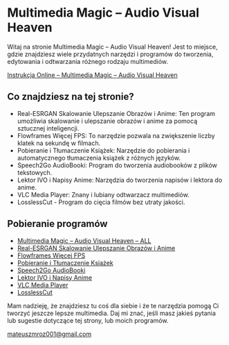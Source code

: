 # Multimedia Magic – Audio Visual Heaven

Witaj na stronie Multimedia Magic – Audio Visual Heaven! Jest to miejsce, gdzie znajdziesz wiele przydatnych narzędzi i programów do tworzenia, edytowania i odtwarzania różnego rodzaju multimediów.

[Instrukcja Online – Multimedia Magic – Audio Visual Heaven](https://mattymroz.github.io/MultimediaMagic/)

## Co znajdziesz na tej stronie?

- Real-ESRGAN Skalowanie Ulepszanie Obrazów i Anime: Ten program umożliwia skalowanie i ulepszanie obrazów i anime za pomocą sztucznej inteligencji.
- Flowframes Więcej FPS: To narzędzie pozwala na zwiększenie liczby klatek na sekundę w filmach.
- Pobieranie i Tłumaczenie Książek: Narzędzie do pobierania i automatycznego tłumaczenia książek z różnych języków.
- Speech2Go AudioBooki: Program do tworzenia audiobooków z plików tekstowych.
- Lektor IVO i Napisy Anime: Narzędzia do tworzenia napisów i lektora do anime.
- VLC Media Player: Znany i lubiany odtwarzacz multimediów.
- LosslessCut - Program do cięcia filmów bez utraty jakości.

## Pobieranie programów

- [Multimedia Magic – Audio Visual Heaven – ALL]()
- [Real-ESRGAN Skalowanie Ulepszanie Obrazów i Anime]()
- [Flowframes Więcej FPS]()
- [Pobieranie i Tłumaczenie Książek]()
- [Speech2Go AudioBooki]()
- [Lektor IVO i Napisy Anime]()
- [VLC Media Player]()
- [LosslessCut]()

Mam nadzieję, że znajdziesz tu coś dla siebie i że te narzędzia pomogą Ci tworzyć jeszcze lepsze multimedia. Daj mi znać, jeśli masz jakieś pytania lub sugestie dotyczące tej strony, lub moich programów.

[mateuszmroz001@gmail.com](mailto:mateuszmroz001@gmail.com)
